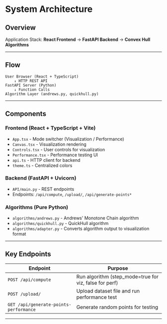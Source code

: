 # System Architecture

## Overview
Application Stack: **React Frontend** → **FastAPI Backend** → **Convex Hull Algorithms**

---

## Flow

```
User Browser (React + TypeScript)
    ↓ HTTP REST API
FastAPI Server (Python)
    ↓ Function Calls
Algorithm Layer (andrews.py, quickhull.py)
```

---

## Components

### Frontend (React + TypeScript + Vite)
- `App.tsx` - Mode switcher (Visualization / Performance)
- `Canvas.tsx` - Visualization rendering
- `Controls.tsx` - User controls for visualization
- `Performance.tsx` - Performance testing UI
- `api.ts` - HTTP client for backend
- `theme.ts` - Centralized colors

### Backend (FastAPI + Uvicorn)
- `API/main.py` - REST endpoints
- Endpoints: `/api/compute`, `/upload/`, `/api/generate-points*`

### Algorithms (Pure Python)
- `algorithms/andrews.py` - Andrews' Monotone Chain algorithm
- `algorithms/quickhull.py` - QuickHull algorithm
- `algorithms/adapter.py` - Converts algorithm output to visualization format

---

## Key Endpoints

| Endpoint | Purpose |
|----------|---------|
| `POST /api/compute` | Run algorithm (step_mode=true for viz, false for perf) |
| `POST /upload/` | Upload dataset file and run performance test |
| `GET /api/generate-points-performance` | Generate random points for testing |

---